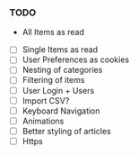### TODO

-  All Items as read
- [ ] Single Items as read
- [ ] User Preferences as cookies
- [ ] Nesting of categories
- [ ] Filtering of items
- [ ] User Login + Users
- [ ] Import CSV?
- [ ] Keyboard Navigation
- [ ] Animations
- [ ] Better styling of articles
- [ ] Https
